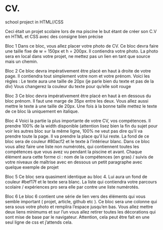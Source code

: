 # CV.
school project in HTML//CSS

Ceci était un projet scolaire lors de ma piscine le but étant de créer son C.V en HTML et CSS avec des consigne bien précise

Bloc 1
Dans ce bloc, vous allez placer votre photo de CV. Ce bloc devra faire une taille fixe de w = 150px et h = 200px.
Il contiendra votre photo. La photo sera en local dans votre projet, ne mettez pas un lien en tant que source mais un chemin.

Bloc 2
Ce bloc devra impérativement être placé en haut à droite de votre page. Il contiendra tout simplement votre nom et votre prénom.
Voici les règles :
Le texte aura une taille de 20px (je parle bien du texte et pas de la div)
Vous changerez la couleur du texte pour qu’elle soit rouge

Bloc 3
Ce bloc devra impérativement être placé en haut à en dessous du bloc prénom. Il faut une marge de 35px entre les deux.
Vous allez aussi mettre le texte à une taille de 20px.
Une fois à la bonne taille mettez le texte de ce bloc là uniquement en italique.

Bloc 4
Voici la partie la plus importante de votre CV, vos compétences. Il prendre 100% de la width disponible 
(attention lisez bien la fin du sujet pour voir les autres bloc sur la même ligne, 100% ne veut pas dire qu’il va prendre toute la page. 
Il va prendre la place qu’il lui reste. La fond de ce bloc sera de couleur #80acf2 et le texte à l’intérieur blanc.
Dans ce bloc vous allez faire une liste non numérotés, qui contiennent toutes les compétences que vous avez vu pendant la piscine et avant.
Chaque élément aura cette forme ci :
nom de la compétences (en gras) / 
suivis de votre niveaux de maîtrise avec en dessous un petit paragraphe avec quelque exemple de projet

Bloc 5
Ce bloc sera quasiment identique au bloc 4. Lui aura un fond de couleur #bef17f et le texte sera blanc.
La liste qui contiendra votre parcours scolaire / expériences pro sera elle par contre une liste numérotés.

Bloc 6
Le bloc 6 contient une série de lien vers des éléments qui vous semble important ( projet, article, github etc ).
Ce bloc sera une colonne qui sera sous votre photo et remplira l’espace jusqu’en bas.
Vous allez mettre deux liens minimums et sur l’un vous allez retirer toutes les décorations qui sont mise de base par le navigateur.
Attention, cela peut être fait en une seul ligne de css et j’attends cela.

